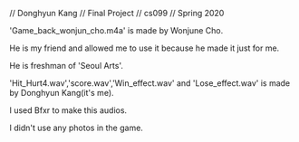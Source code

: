 // Donghyun Kang 
// Final Project 
// cs099 
// Spring 2020

'Game_back_wonjun_cho.m4a' is made by Wonjune Cho.

He is my friend and allowed me to use it because he made it just for me.

He is freshman of 'Seoul Arts'.

'Hit_Hurt4.wav','score.wav','Win_effect.wav' and 'Lose_effect.wav' is made by Donghyun Kang(it's me).

I used Bfxr to make this audios.

I didn't use any photos in the game.
